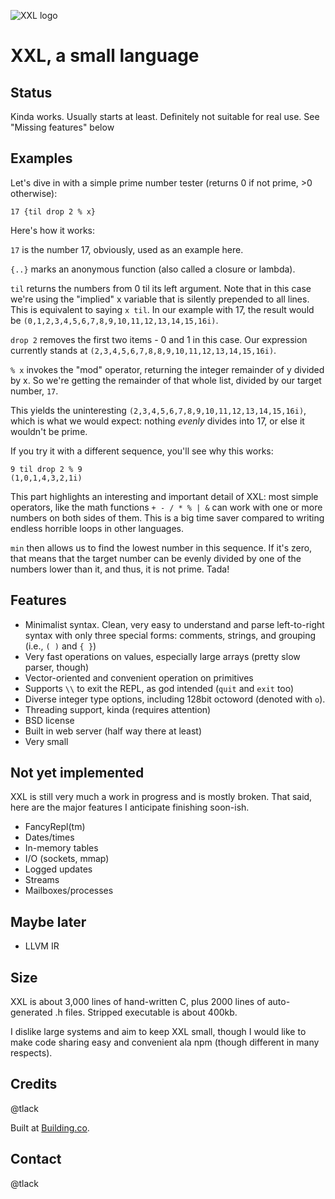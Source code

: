 ![XXL logo](http://www.modernmethod.com/send/files/xxl-logo.gif)

# XXL, a small language

## Status

Kinda works. Usually starts at least. Definitely not suitable for real use. See
"Missing features" below

## Examples

Let's dive in with a simple prime number tester (returns 0 if not prime, >0
otherwise):

```
17 {til drop 2 % x}
```

Here's how it works:

`17` is the number 17, obviously, used as an example here.

`{..}` marks an anonymous function (also called a closure or lambda).

`til` returns the numbers from 0 til its left argument. Note that in this
case we're using the "implied" x variable that is silently prepended to
all lines. This is equivalent to saying `x til`. In our example with 17,
the result would be `(0,1,2,3,4,5,6,7,8,9,10,11,12,13,14,15,16i)`.

`drop 2` removes the first two items - 0 and 1 in this case. Our expression
currently stands at `(2,3,4,5,6,7,8,8,9,10,11,12,13,14,15,16i)`.

`% x` invokes the "mod" operator, returning the integer remainder of y divided
by x. So we're getting the remainder of that whole list, divided by our target
number, `17`. 

This yields the uninteresting `(2,3,4,5,6,7,8,9,10,11,12,13,14,15,16i)`, which
is what we would expect: nothing *evenly* divides into 17, or else it wouldn't
be prime. 

If you try it with a different sequence, you'll see why this works:

```
9 til drop 2 % 9
(1,0,1,4,3,2,1i)
```

This part highlights an interesting and important detail of XXL: most simple
operators, like the math functions `+ - / * % | &` can work with one or
more numbers on both sides of them. This is a big time saver compared to
writing endless horrible loops in other languages.

`min` then allows us to find the lowest number in this sequence. If it's 
zero, that means that the target number can be evenly divided by one of
the numbers lower than it, and thus, it is not prime. Tada!

## Features

- Minimalist syntax. Clean, very easy to understand and parse left-to-right syntax with only three special forms:
comments, strings, and grouping (i.e., `( )` and `{ }`)
- Very fast operations on values, especially large arrays (pretty slow parser, though)
- Vector-oriented and convenient operation on primitives 
- Supports `\\` to exit the REPL, as god intended (`quit` and `exit` too)
- Diverse integer type options, including 128bit octoword (denoted with `o`).
- Threading support, kinda (requires attention)
- BSD license
- Built in web server (half way there at least)
- Very small

## Not yet implemented

XXL is still very much a work in progress and is mostly broken. That said, here are the 
major features I anticipate finishing soon-ish.

- FancyRepl(tm)
- Dates/times
- In-memory tables
- I/O (sockets, mmap)
- Logged updates
- Streams
- Mailboxes/processes

## Maybe later

- LLVM IR 

## Size

XXL is about 3,000 lines of hand-written C, plus 2000 lines of auto-generated
.h files. Stripped executable is about 400kb.

I dislike large systems and aim to keep XXL small, though I would like to make
code sharing easy and convenient ala npm (though different in many respects).

## Credits

@tlack

Built at [Building.co](http://building.co).

## Contact

@tlack

